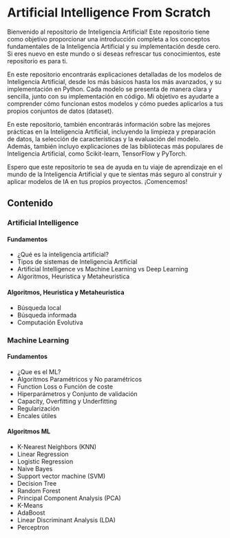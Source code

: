 # Artificial Intelligence From Scratch

Bienvenido al repositorio de Inteligencia Artificial! Este repositorio tiene como objetivo proporcionar una introducción completa a los conceptos fundamentales de la Inteligencia Artificial y su implementación desde cero. Si eres nuevo en este mundo o si deseas refrescar tus conocimientos, este repositorio es para ti.

En este repositorio encontrarás explicaciones detalladas de los modelos de Inteligencia Artificial, desde los más básicos hasta los más avanzados, y su implementación en Python. Cada modelo se presenta de manera clara y sencilla, junto con su implementación en código. Mi objetivo es ayudarte a comprender cómo funcionan estos modelos y cómo puedes aplicarlos a tus propios conjuntos de datos (dataset).

En este repositorio, también encontrarás información sobre las mejores prácticas en la Inteligencia Artificial, incluyendo la limpieza y preparación de datos, la selección de características y la evaluación del modelo. Además, también incluyo explicaciones de las bibliotecas más populares de Inteligencia Artificial, como Scikit-learn, TensorFlow y PyTorch.

Espero que este repositorio te sea de ayuda en tu viaje de aprendizaje en el mundo de la Inteligencia Artificial y que te sientas más seguro al construir y aplicar modelos de IA en tus propios proyectos. ¡Comencemos!

## Contenido

### Artificial Intelligence
#### Fundamentos
- ¿Qué es la inteligencia artificial?
- Tipos de sistemas de Inteligencia Artificial
- Artificial Intelligence vs Machine Learning vs Deep Learning
- Algoritmos, Heuristica y Metaheuristica

#### Algoritmos, Heuristica y Metaheuristica
- Búsqueda local
- Búsqueda informada
- Computación Evolutiva

### Machine Learning
#### Fundamentos
- ¿Que es el ML?
- Algoritmos Paramétricos y No paramétricos
- Function Loss o Función de coste
- Hiperparámetros y Conjunto de validación
- Capacity, Overfitting y Underfitting
- Regularización
- Encales útiles

#### Algoritmos ML
- K-Nearest Neighbors (KNN)
- Linear Regression
- Logistic Regression
- Naive Bayes
- Support vector machine (SVM)
- Decision Tree
-  Random Forest
- Principal Component Analysis (PCA)
- K-Means
- AdaBoost
- Linear Discriminant Analysis (LDA)
- Perceptron
